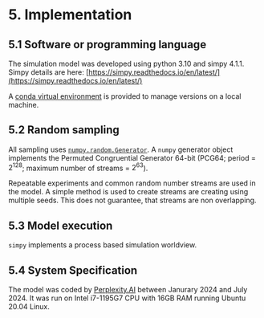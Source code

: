 # 5. Implementation

## 5.1 Software or programming language

The simulation model was developed using python 3.10 and simpy 4.1.1.  Simpy details are here: [https://simpy.readthedocs.io/en/latest/](https://simpy.readthedocs.io/en/latest/)

A [conda virtual environment](https://github.com/pythonhealthdatascience/llm_simpy/blob/main/binder/environment.yml) is provided to manage versions on a local machine.

## 5.2 Random sampling 

All sampling uses [`numpy.random.Generator`](https://numpy.org/doc/stable/reference/random/generator.html).  A `numpy` generator object implements the Permuted Congruential Generator 64-bit (PCG64; period = $2^{128}$; maximum number of streams = $2^{63}$).

Repeatable experiments and common random number streams are used in the model.  A simple method is used to create streams are creating using multiple seeds. This does not guarantee, that streams are non overlapping.

## 5.3 Model execution

`simpy` implements a process based simulation worldview.

## 5.4 System Specification

The model was coded by [Perplexity.AI](https://www.perplexity.ai/) between Janurary 2024 and July 2024. It was run on Intel i7-1195G7 CPU with 16GB RAM running Ubuntu 20.04 Linux.